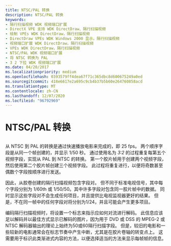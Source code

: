 ```yaml
---
title: NTSC/PAL 转换
description: NTSC/PAL 转换
keywords:
- 隔行扫描视频 WDK 视频端口扩展
- DirectX VPE 支持 WDK DirectDraw、隔行扫描视频
- 绘制 VPEs WDK DirectDraw，隔行扫描视频
- DirectDraw VPEs WDK Windows 2000 显示，隔行扫描视频
- 视频端口扩展 WDK DirectDraw，隔行扫描视频
- VPEs WDK DirectDraw，隔行扫描视频
- NTSC/PAL WDK 视频端口扩展
- 将 NTSC 转换为 PAL
- 3 2 下拉 WDK 视频端口扩展
ms.date: 04/20/2017
ms.localizationpriority: medium
ms.openlocfilehash: 0393579ff4dea67f71c365dbc8d600675249a0ed
ms.sourcegitcommit: 418e6617e2a695c9cb4b37b5b60e264760858acd
ms.translationtype: MT
ms.contentlocale: zh-CN
ms.lasthandoff: 12/07/2020
ms.locfileid: "96792969"
---
```

# <a name="ntscpal-conversion"></a>NTSC/PAL 转换


## <span id="ddk_ntsc_pal_conversion_gg"></span><span id="DDK_NTSC_PAL_CONVERSION_GG"></span>


从 NTSC 到 PAL 的转换是通过快速播放电影来完成的，即 25 fps。 两个顺序字段是从同一个帧创建的，并显示 1/50 秒。 通过使用名为 *3:2* 的过程重复每第五个视频字段，实现从 PAL 到 NTSC 的转换。 第一个胶片帧用于创建两个视频字段，然后使用第二个胶片帧创建三个视频字段。 此过程将重复进行，以便将奇数甚至偶数个字段按顺序进行发送。

因此，从胶卷创建的隔行扫描视频包含字段对。 但不同于标准电视信号，其中每个字段分别为 1/60th 或 1/50/50。其中许多字段对包含同一胶片帧中的数据。 同时显示这些字段对不会生成任何项目，并且提供比电视监视器更好的结果。 但是，不在同一帧中的任何字段对将分别为1/24，并且可能会产生更多项目。

编码隔行扫描视频时，将设置一个标志来指示应如何对流进行解码。 此信息应该足以解码并以最佳方式显示已解码的图片，因为用于 DVD 或 DSS 的 MPEG-2 或 NTSC 解码器输出的理论上始终为50或60隔行扫描字段。 但是，较旧的电影和一些较新的电影通常会在标志节奏中产生中断，尤其是在胶片卷轴的转变点上。 这需要用于标识此类渐进式内容的方法，以便选择适当的方法来显示每帧帧的信息。

 

 





